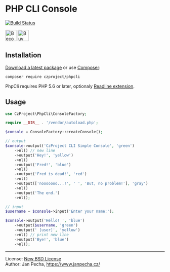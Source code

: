 PHP CLI Console
===============

[![Build Status](https://travis-ci.org/czproject/phpcli.svg?branch=master)](https://travis-ci.org/czproject/phpcli)

<a href="https://www.patreon.com/bePatron?u=9680759"><img src="https://c5.patreon.com/external/logo/become_a_patron_button.png" alt="Become a Patron!" height="35"></a>
<a href="https://www.paypal.me/janpecha/1eur"><img src="https://buymecoffee.intm.org/img/button-paypal-white.png" alt="Buy me a coffee" height="35"></a>


Installation
------------

[Download a latest package](https://github.com/czproject/phpcli/releases) or use [Composer](http://getcomposer.org/):

```
composer require czproject/phpcli
```

PhpCli requires PHP 5.6 or later, optionaly [Readline extension](http://www.php.net/manual/en/book.readline.php).


Usage
-----

``` php
use CzProject\PhpCli\ConsoleFactory;

require __DIR__ . '/vendor/autoload.php';

$console = ConsoleFactory::createConsole();

// output
$console->output('CzProject CLI Simple Console', 'green')
	->nl() // new line
	->output('Hey!', 'yellow')
	->nl()
	->output('Fred!', 'blue')
	->nl()
	->output('Fred is dead!', 'red')
	->nl()
	->output(['nooooooo...!', ' ', 'But, no problem!'], 'gray')
	->nl()
	->output('The end.')
	->nl();

// input
$username = $console->input('Enter your name:');

$console->output('Hello! ', 'blue')
	->output($username, 'green')
	->output(' [user]', 'yellow')
	->nl() // print new line
	->output('Bye!', 'blue')
	->nl();
```

--------------------------------------------------------------------------------

License: [New BSD License](license.md)
<br>Author: Jan Pecha, https://www.janpecha.cz/
